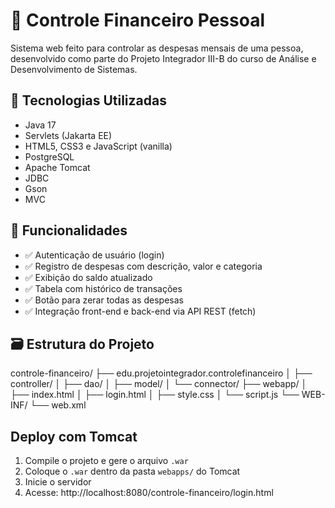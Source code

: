 # 💸 Controle Financeiro Pessoal

Sistema web feito para controlar as despesas mensais de uma pessoa, desenvolvido como parte do Projeto Integrador III-B do curso de Análise e Desenvolvimento de Sistemas.

## 🧩 Tecnologias Utilizadas

- Java 17
- Servlets (Jakarta EE)
- HTML5, CSS3 e JavaScript (vanilla)
- PostgreSQL
- Apache Tomcat
- JDBC
- Gson
- MVC

## 🎯 Funcionalidades

- ✅ Autenticação de usuário (login)
- ✅ Registro de despesas com descrição, valor e categoria
- ✅ Exibição do saldo atualizado
- ✅ Tabela com histórico de transações
- ✅ Botão para zerar todas as despesas
- ✅ Integração front-end e back-end via API REST (fetch)

## 🗃️ Estrutura do Projeto
controle-financeiro/
├── edu.projetointegrador.controlefinanceiro
│ ├── controller/
│ ├── dao/
│ ├── model/
│ └── connector/ 
├── webapp/
│ ├── index.html
│ ├── login.html
│ ├── style.css
│ └── script.js
└── WEB-INF/
└── web.xml 

##  Deploy com Tomcat

1. Compile o projeto e gere o arquivo `.war`
2. Coloque o `.war` dentro da pasta `webapps/` do Tomcat
3. Inicie o servidor
4. Acesse: http://localhost:8080/controle-financeiro/login.html
